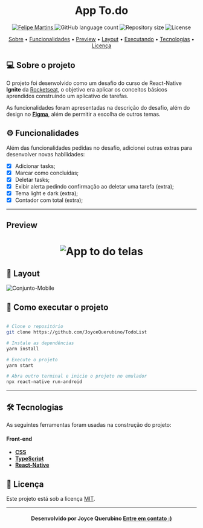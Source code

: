 <!--Banner e logo-->

<h1 align="center">
   App To.do
</h1>

<!-- Badges -->
<p align="center">
   <a href="https://www.linkedin.com/in/joyce-querubino/">
      <img alt="Felipe Martins" src="https://img.shields.io/badge/-Joyce Querubino-273FAD?style=flat&logo=Linkedin&logoColor=white" />
   </a>

  <img alt="GitHub language count" src="https://img.shields.io/github/languages/count/JoyceQuerubino/TodoList?color=273FAD">

  <img alt="Repository size" src="https://img.shields.io/github/repo-size/JoyceQuerubino/TodoList?color=273FAD">
  
  <img alt="License" src="https://img.shields.io/badge/license-MIT-273FAD">
</p>

<!-- Indice-->
<p align="center">
 <a href="#-sobre-o-projeto">Sobre</a> •
 <a href="#-Funcionalidades">Funcionalidades</a> • 
 <a href="#-Preview">Preview</a> • 
 <a href="#-Layout">Layout</a> •  
 <a href="#-como-executar-o-projeto">Executando</a> • 
 <a href="#-tecnologias">Tecnologias</a> • 
 <a href="#-licença">Licença</a>
</p>

<!--Sobre o projeto-->

## 💻 Sobre o projeto

O projeto foi desenvolvido como um desafio do curso de React-Native **Ignite** da [Rocketseat](https://nextlevelweek.com/episodios/discovery/1/edicao/2), o objetivo era aplicar os conceitos básicos aprendidos construindo um aplicativo de tarefas.

As funcionalidades foram apresentadas na descrição do desafio, além do design no **[Figma](https://www.figma.com/file/3zXncZpkn8TmAdZyd5a56G/Desafio-1-Tasks?node-id=11%3A2)**, além de permitir a escolha de outros temas.

<!--Funcionalidades do projeto-->


## ⚙️ Funcionalidades

Além das funcionalidades pedidas no desafio, adicionei outras extras para desenvolver novas habilidades:

- [x] Adicionar tasks;
- [x] Marcar como concluídas;
- [x] Deletar tasks;
- [x] Exibir alerta pedindo confirmação ao deletar uma tarefa (extra);
- [x] Tema light e dark (extra);
- [x] Contador com total (extra);

---

## Preview

<h1 align="center">
   <img src="/github/Proffy-Mobile.gif" alt="App to do telas" />
</h1>

<!--Layout session-->

## 🎨 Layout
![Conjunto-Mobile](https://user-images.githubusercontent.com/66806696/129463396-78b5fadd-8369-4c2c-b7a4-457d70f4d122.png)

<!--Running session-->

## 🚀 Como executar o projeto

```bash

# Clone o repositório
git clone https://github.com/JoyceQuerubino/TodoList

# Instale as dependências
yarn install

# Execute o projeto
yarn start

# Abra outro terminal e inicie o projeto no emulador
npx react-native run-android

```

---

<!--Tecnologies session-->

## 🛠 Tecnologias

As seguintes ferramentas foram usadas na construção do projeto:

#### **Front-end**

- **[CSS](https://developer.mozilla.org/pt-BR/docs/Web/CSS)**
- **[TypeScript](https://www.typescriptlang.org/)**
- **[React-Native](https://reactnative.dev/)**

<!--License session-->

## 📝 Licença

Este projeto está sob a licença [MIT](./LICENSE).

---

<!--Bottom session-->
<h4 align=center>Desenvolvido por Joyce Querubino <a href="https://www.linkedin.com/in/joyce-querubino/"> <strong>Entre em contato</strong> :)</a></a></h4>
